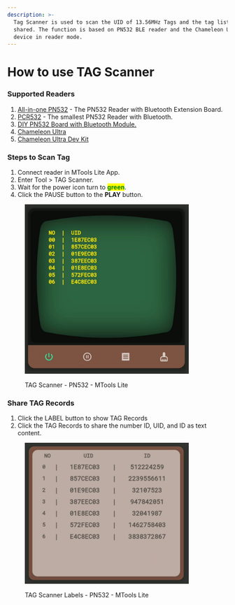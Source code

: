 ```yaml
---
description: >-
  Tag Scanner is used to scan the UID of 13.56MHz Tags and the tag list can be
  shared. The function is based on PN532 BLE reader and the Chameleon Ultra
  device in reader mode.
---
```


# How to use TAG Scanner

### Supported Readers

1. [All-in-one PN532](https://shop.mtoolstec.com/product/mtools-all-in-one-pn532)  - The PN532 Reader with Bluetooth Extension Board.
2. [PCR532](https://shop.mtoolstec.com/product/pcr532) - The smallest PN532 Reader with Bluetooth.
3. [DIY PN532 Board with Bluetooth Module.](https://shop.mtoolstec.com/how-to-make-pn532-work-on-bluetooth.html)
4. [Chameleon Ultra](https://shop.mtoolstec.com/product/chameleon-ultra)
5. [Chameleon Ultra Dev Kit](https://shop.mtoolstec.com/product/chamleonultra-dev-kit)

### Steps to Scan Tag

1. Connect reader in MTools Lite App.
2. Enter Tool > TAG Scanner.
3. Wait for the power icon turn to <mark style="color:green;">**green**</mark>.
4. Click the PAUSE button to the **PLAY** button.

<figure><img src=".gitbook/assets/MTools Lite TAG Scanner.jpg" alt="" width="375"><figcaption><p>TAG Scanner - PN532 - MTools Lite</p></figcaption></figure>

### Share TAG Records

1. Click the LABEL button to show TAG Records
2. Click the TAG Records to share the number ID, UID, and ID as text content.

<figure><img src=".gitbook/assets/MTools Lite TAG Scanner Label.jpg" alt="" width="375"><figcaption><p>TAG Scanner Labels - PN532 - MTools Lite</p></figcaption></figure>

